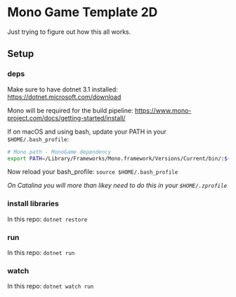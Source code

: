 # Mono Game Template 2D

Just trying to figure out how this all works.

## Setup

### deps

Make sure to have dotnet 3.1 installed: https://dotnet.microsoft.com/download

Mono will be required for the build pipeline: https://www.mono-project.com/docs/getting-started/install/

If on macOS and using bash, update your PATH in your `$HOME/.bash_profile`:

```bash
# Mono path - MonoGame dependency
export PATH=/Library/Frameworks/Mono.framework/Versions/Current/bin/:${PATH}
```

Now reload your bash_profile: `source $HOME/.bash_profile`

_On Catalina you will more than likey need to do this in your `$HOME/.zprofile`_

### install libraries

In this repo: `dotnet restore`

### run

In this repo: `dotnet run`

### watch 

In this repo: `dotnet watch run`
